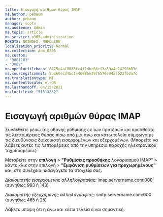 ```yaml
---
title: Εισαγωγή αριθμών θύρας IMAP
ms.author: pebaum
author: pebaum
manager: scotv
ms.audience: Admin
ms.topic: article
ms.service: o365-administration
ROBOTS: NOINDEX, NOFOLLOW
localization_priority: Normal
ms.collection: Adm_O365
ms.custom:
- "9001101"
- "3062"
ms.openlocfilehash: 8479c4af8833fc4f1dbc66ef3c59a4e24290b83c
ms.sourcegitcommit: 8bc60ec34bc1e40685e3976576e04a2623f63a7c
ms.translationtype: MT
ms.contentlocale: el-GR
ms.lasthandoff: 04/15/2021
ms.locfileid: "51813832"
---
```

# <a name="enter-imap-port-numbers"></a>Εισαγωγή αριθμών θύρας IMAP

Συνδεθείτε μέσω της οθόνης ρύθμισης εκ των προτέρων και προσθέστε τις λεπτομέρειες θύρας πίσω από μια άνω και κάτω τελεία σύμφωνα με τις διευθύνσεις διακομιστή εισερχομένων και εξερχομένων. (Μπορείτε να λάβετε αυτές τις λεπτομέρειες από την υπηρεσία παροχής ηλεκτρονικού ταχυδρομείου.) 

Μεταβείτε στην **επιλογή**  >  **"Ρυθμίσεις προσθήκης** λογαριασμού IMAP" > κάντε κλικ στην επιλογή  >   **"Εμφάνιση ρυθμίσεων για προχωρημένους"** και, στη συνέχεια, εισαγάγετε τα στοιχεία σας. 

*Διακομιστής εισερχόμενης αλληλογραφίας:* imap.servername.com:000 (συνήθως 993 ή 143) 

*Διακομιστής εξερχόμενης αλληλογραφίας:* smtp.servername.com:000 (συνήθως 465 ή 25) 

Λάβετε υπόψη ότι η άνω και κάτω τελεία είναι σημαντική. 
